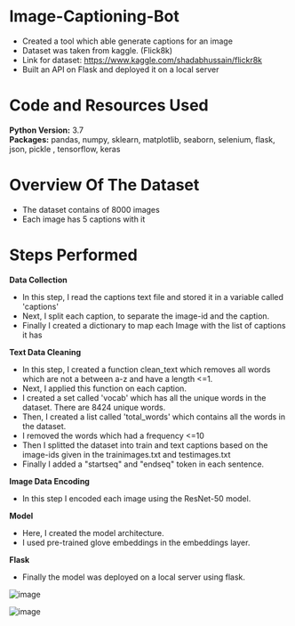 # Image-Captioning-Bot
* Created a tool which able generate captions for an image
* Dataset was taken from kaggle. (Flick8k)
* Link for dataset: https://www.kaggle.com/shadabhussain/flickr8k
* Built an API on Flask and deployed it on a local server 

# Code and Resources Used 
**Python Version:** 3.7  
**Packages:** pandas, numpy, sklearn, matplotlib, seaborn, selenium, flask, json, pickle , tensorflow, keras

# Overview Of The Dataset

* The dataset contains of 8000 images
* Each image has 5 captions with it

# Steps Performed

**Data Collection**
* In this step, I read the captions text file and stored it in a variable called 'captions'
* Next, I split each caption, to separate the image-id and the caption.
* Finally I created a dictionary to map each Image with the list of captions it has

**Text Data Cleaning**
* In this step, I created a function clean_text which removes all words which are not a between a-z and have a length <=1.
* Next, I applied this function on each caption.
* I created a set called 'vocab' which has all the unique words in the dataset. There are 8424 unique words.
* Then, I created a list called 'total_words' which contains all the words in the dataset.
* I removed the words which had a frequency <=10
* Then I splitted the dataset into train and text captions based on the image-ids given in the trainimages.txt and testimages.txt
* Finally I added a "startseq" and "endseq" token in each sentence. 

**Image Data Encoding**
* In this step I encoded each image using the ResNet-50 model.

**Model**
* Here, I created the model architecture.
* I used pre-trained glove embeddings in the embeddings layer.

**Flask**
* Finally the model was deployed on a local server using flask.


![image](https://user-images.githubusercontent.com/56645508/122637442-4a391600-d10c-11eb-928a-7fdd0069db83.png)

![image](https://user-images.githubusercontent.com/56645508/122638014-3216c600-d10f-11eb-85b0-98ce8fa968a2.png)
